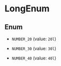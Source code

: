 
# LongEnum

## Enum


* `NUMBER_20` (value: `20l`)

* `NUMBER_30` (value: `30l`)

* `NUMBER_40` (value: `40l`)



